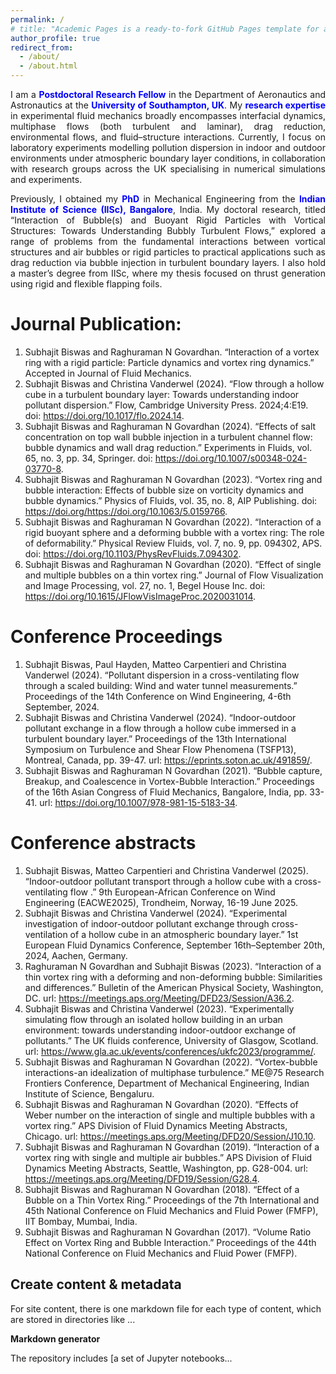 ```yaml
---
permalink: /
# title: "Academic Pages is a ready-to-fork GitHub Pages template for academic personal websites"
author_profile: true
redirect_from: 
  - /about/
  - /about.html
---
```

 
<div style="text-align: justify;">
<p>
I am a <span style="color: blue;"><b>Postdoctoral Research Fellow</b></span> in the Department of Aeronautics and Astronautics at the <span style="color: blue;"><b>University of Southampton, UK</b></span>. My <span style="color: blue;"><b>research expertise</b></span> in experimental fluid mechanics broadly encompasses interfacial dynamics, multiphase flows (both turbulent and laminar), drag reduction, environmental flows, and fluid–structure interactions. Currently, I focus on laboratory experiments modelling pollution dispersion in indoor and outdoor environments under atmospheric boundary layer conditions, in collaboration with research groups across the UK specialising in numerical simulations and experiments.
<p>

<p>
Previously, I obtained my <span style="color: blue;"><b>PhD</b></span> in Mechanical Engineering from the <span style="color: blue;"><b>Indian Institute of Science (IISc), Bangalore</b></span>, India. My doctoral research, titled “Interaction of Bubble(s) and Buoyant Rigid Particles with Vortical Structures: Towards Understanding Bubbly Turbulent Flows,” explored a range of problems from the fundamental interactions between vortical structures and air bubbles or rigid particles to practical applications such as drag reduction via bubble injection in turbulent boundary layers. I also hold a master’s degree from IISc, where my thesis focused on thrust generation using rigid and flexible flapping foils.
<p>
  
</div>

Journal Publication:
======

1. Subhajit Biswas and Raghuraman N Govardhan. “Interaction of a vortex ring with a rigid particle: Particle dynamics and vortex ring dynamics.” Accepted in Journal of Fluid Mechanics.
2. Subhajit Biswas and Christina Vanderwel (2024). “Flow through a hollow cube in a turbulent boundary layer: Towards understanding indoor pollutant dispersion.” Flow, Cambridge University Press. 2024;4:E19. doi: https://doi.org/10.1017/flo.2024.14.
3. Subhajit Biswas and Raghuraman N Govardhan (2024). “Effects of salt concentration on top wall bubble injection in a turbulent channel flow: bubble dynamics and wall drag reduction.” Experiments in Fluids, vol. 65, no. 3, pp. 34, Springer. doi: https://doi.org/10.1007/s00348-024-03770-8.
4. Subhajit Biswas and Raghuraman N Govardhan (2023). “Vortex ring and bubble interaction: Effects of bubble size on vorticity dynamics and bubble dynamics.” Physics of Fluids, vol. 35, no. 8, AIP Publishing. doi: https://doi.org/https://doi.org/10.1063/5.0159766.
5. Subhajit Biswas and Raghuraman N Govardhan (2022). “Interaction of a rigid buoyant sphere and a deforming bubble with a vortex ring: The role of deformability.” Physical Review Fluids, vol. 7, no. 9, pp. 094302, APS. doi: https://doi.org/10.1103/PhysRevFluids.7.094302.
6. Subhajit Biswas and Raghuraman N Govardhan (2020). “Effect of single and multiple bubbles on a thin vortex ring.” Journal of Flow Visualization and Image Processing, vol. 27, no. 1, Begel House Inc. doi: https://doi.org/10.1615/JFlowVisImageProc.2020031014.


Conference Proceedings
======
1. Subhajit Biswas, Paul Hayden, Matteo Carpentieri and Christina Vanderwel (2024). “Pollutant dispersion in a cross-ventilating flow through a scaled building: Wind and water tunnel measurements.” Proceedings of the 14th Conference on Wind Engineering, 4-6th September, 2024.
2. Subhajit Biswas and Christina Vanderwel (2024). “Indoor-outdoor pollutant exchange in a flow through a hollow cube immersed in a turbulent boundary layer.” Proceedings of the 13th International Symposium on Turbulence and Shear Flow Phenomena (TSFP13), Montreal, Canada, pp. 39-47. url: https://eprints.soton.ac.uk/491859/. 
3. Subhajit Biswas and Raghuraman N Govardhan (2021). “Bubble capture, Breakup, and Coalescence in Vortex-Bubble Interaction.” Proceedings of the 16th Asian Congress of Fluid Mechanics, Bangalore, India, pp. 33-41. url: https://doi.org/10.1007/978-981-15-5183-34.

Conference abstracts
======
1. Subhajit Biswas, Matteo Carpentieri and Christina Vanderwel (2025). “Indoor-outdoor pollutant transport through a hollow cube with a cross-ventilating flow .” 9th European-African Conference on Wind Engineering (EACWE2025), Trondheim, Norway, 16-19 June 2025.
2. Subhajit Biswas and Christina Vanderwel (2024). “Experimental investigation of indoor-outdoor pollutant exchange through cross-ventilation of a hollow cube in an atmospheric boundary layer.” 1st European Fluid Dynamics Conference, September 16th–September 20th, 2024, Aachen, Germany.
3. Raghuraman N Govardhan and Subhajit Biswas (2023). “Interaction of a thin vortex ring with a deforming and non-deforming bubble: Similarities and differences.” Bulletin of the American Physical Society, Washington, DC. url: https://meetings.aps.org/Meeting/DFD23/Session/A36.2.
4. Subhajit Biswas and Christina Vanderwel (2023). “Experimentally simulating flow through an isolated hollow building in an urban environment: towards understanding indoor-outdoor exchange of pollutants.” The UK fluids conference, University of Glasgow, Scotland. url: https://www.gla.ac.uk/events/conferences/ukfc2023/programme/.
5. Subhajit Biswas and Raghuraman N Govardhan (2022). “Vortex-bubble interactions-an idealization of multiphase turbulence.” ME@75 Research Frontiers Conference, Department of Mechanical Engineering, Indian Institute of Science, Bengaluru.
6. Subhajit Biswas and Raghuraman N Govardhan (2020). “Effects of Weber number on the interaction of single and multiple bubbles with a vortex ring.” APS Division of Fluid Dynamics Meeting Abstracts, Chicago. url: https://meetings.aps.org/Meeting/DFD20/Session/J10.10.
7. Subhajit Biswas and Raghuraman N Govardhan (2019). “Interaction of a vortex ring with single and multiple air bubbles.” APS Division of Fluid Dynamics Meeting Abstracts, Seattle, Washington, pp. G28-004. url: https://meetings.aps.org/Meeting/DFD19/Session/G28.4.
8. Subhajit Biswas and Raghuraman N Govardhan (2018). “Effect of a Bubble on a Thin Vortex Ring.” Proceedings of the 7th International and 45th National Conference on Fluid Mechanics and Fluid Power (FMFP), IIT Bombay, Mumbai, India.
9. Subhajit Biswas and Raghuraman N Govardhan (2017). “Volume Ratio Effect on Vortex Ring and Bubble Interaction.” Proceedings of the 44th National Conference on Fluid Mechanics and Fluid Power (FMFP).



Create content & metadata
------
For site content, there is one markdown file for each type of content, which are stored in directories like ...

**Markdown generator**

The repository includes [a set of Jupyter notebooks...
